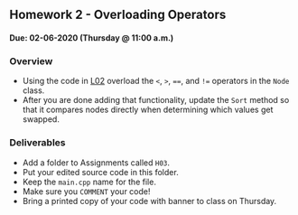 ## Homework 2 - Overloading Operators
#### Due: 02-06-2020 (Thursday @ 11:00 a.m.)

### Overview

- Using the code in [L02](../../Lectures/L02/main.cpp) overload the `<`, `>`,  `==`, and `!=` operators in the `Node` class. 
- After you are done adding that functionality, update the `Sort` method so that it compares nodes directly when determining which values get swapped. 


### Deliverables

- Add a folder to Assignments called `H03`.
- Put your edited source code in this folder. 
- Keep the `main.cpp` name for the file.
- Make sure you  `COMMENT` your code!
- Bring a printed copy of your code with banner to class on Thursday.
  

